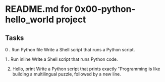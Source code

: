 # README.md for 0x00-python-hello_world project

## Tasks

0 . Run Python file
Write a Shell script that runs a Python script.

1 . Run inline
Write a Shell script that runs Python code.

2. Hello, print
Write a Python script that prints exactly "Programming is like building a multilingual puzzle, followed by a new line.
